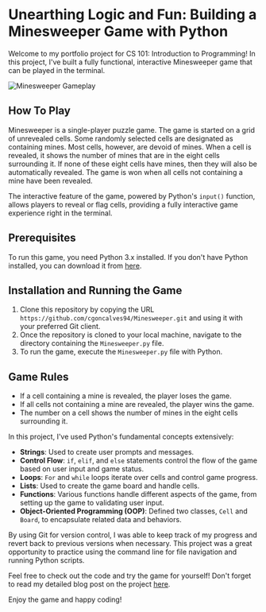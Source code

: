 # Unearthing Logic and Fun: Building a Minesweeper Game with Python

Welcome to my portfolio project for CS 101: Introduction to Programming! In this project, I've built a fully functional, interactive Minesweeper game that can be played in the terminal.

![Minesweeper Gameplay](https://github.com/cgoncalves94/Minesweeper/blob/main/minesweeper-mine.gif)


## How To Play

Minesweeper is a single-player puzzle game. The game is started on a grid of unrevealed cells. Some randomly selected cells are designated as containing mines. Most cells, however, are devoid of mines. When a cell is revealed, it shows the number of mines that are in the eight cells surrounding it. If none of these eight cells have mines, then they will also be automatically revealed. The game is won when all cells not containing a mine have been revealed.

The interactive feature of the game, powered by Python's `input()` function, allows players to reveal or flag cells, providing a fully interactive game experience right in the terminal.

## Prerequisites

To run this game, you need Python 3.x installed. If you don't have Python installed, you can download it from [here](https://www.python.org/downloads/).

## Installation and Running the Game

1. Clone this repository by copying the URL `https://github.com/cgoncalves94/Minesweeper.git` and using it with your preferred Git client.
2. Once the repository is cloned to your local machine, navigate to the directory containing the `Minesweeper.py` file.
3. To run the game, execute the `Minesweeper.py` file with Python.

## Game Rules

- If a cell containing a mine is revealed, the player loses the game.
- If all cells not containing a mine are revealed, the player wins the game.
- The number on a cell shows the number of mines in the eight cells surrounding it.

In this project, I've used Python's fundamental concepts extensively:

- **Strings**: Used to create user prompts and messages.
- **Control Flow**: `if`, `elif`, and `else` statements control the flow of the game based on user input and game status.
- **Loops**: `For` and `while` loops iterate over cells and control game progress.
- **Lists**: Used to create the game board and handle cells.
- **Functions**: Various functions handle different aspects of the game, from setting up the game to validating user input.
- **Object-Oriented Programming (OOP)**: Defined two classes, `Cell` and `Board`, to encapsulate related data and behaviors.

By using Git for version control, I was able to keep track of my progress and revert back to previous versions when necessary. This project was a great opportunity to practice using the command line for file navigation and running Python scripts.

Feel free to check out the code and try the game for yourself! Don't forget to read my detailed blog post on the project [here](https://dev.to/cgoncalves94/unearthing-logic-and-fun-building-a-minesweeper-game-with-python-5740).


Enjoy the game and happy coding!



